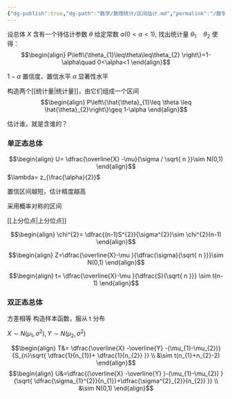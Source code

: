 ```yaml
---
{"dg-publish":true,"dg-path":"数学/数理统计/区间估计.md","permalink":"/数学/数理统计/区间估计/","dgPassFrontmatter":true,"noteIcon":"","created":"2024-05-24T12:33:22.043+08:00","updated":"2024-06-01T17:21:17.914+08:00"}
---
```



设总体 $X$ 含有一个待估计参数 $\theta$
给定常数 $\alpha(0<\alpha <1)$, 找出统计量 $\theta_{1}\quad\theta_{2}$ 使得：
$$\begin{align}
P\left\{\theta_{1}\leq\theta\leq\theta_{2} \right\}=1-\alpha\quad 0<\alpha<1
\end{align}$$

$1-\alpha$ 置信度、置信水平
$\alpha$  显著性水平


构造两个[[统计量\|统计量]]，由它们组成一个区间
$$\begin{align}
P\left\{\hat{\theta}_{1}\leq \theta \leq   \hat{\theta}_{2}\right\}\geq 1-\alpha
\end{align}$$



估计谁，就是含谁的？

### 单正态总体


$$\begin{align}
U= \dfrac{\overline{X}  -\mu}{\sigma / \sqrt{ n }}\sim N(0,1)
\end{align}$$
$\lambda= z_{\frac{\alpha}{2}}$


置信区间越短，估计精度越高


采用概率对称的区间

[[上分位点\|上分位点]]

$$\begin{align}
\chi^{2}= \dfrac{(n-1)S^{2}}{\sigma^{2}}\sim \chi^{2}(n-1)
\end{align}$$



$$\begin{align}
Z=\dfrac{\overline{X}-\mu  }{\dfrac{\sigma}{\sqrt{ n }}}\sim N(0,1)  
\end{align}$$

$$\begin{align}
t= \dfrac{\overline{X}-\mu  }{\dfrac{S}{\sqrt{ n }}} \sim t(n-1)
\end{align}$$

### 双正态总体
方差相等
构造样本函数，服从 t 分布

$X\sim N(\mu_{1},\sigma^{2}),Y\sim N(\mu_{2},\sigma^{2})$

$$\begin{align}
T&= \dfrac{\overline{X}  -\overline{Y}  -(\mu_{1}-\mu_{2})}{S_{n}\sqrt{ \dfrac{1}{n_{1}}+ \dfrac{1}{n_{2}} }} \\
&\sim t(n_{1}+n_{2}-2)
\end{align}$$
$$\begin{align}
U&=\dfrac{(\overline{X}  -\overline{Y}  )-(\mu_{1}-\mu_{2}) }{\sqrt{ \dfrac{\sigma_{1}^{2}}{n_{1}}+\dfrac{\sigma^{2}_{2}}{n_{2}} }} \\
&\sim N(0,1)
\end{align}$$

